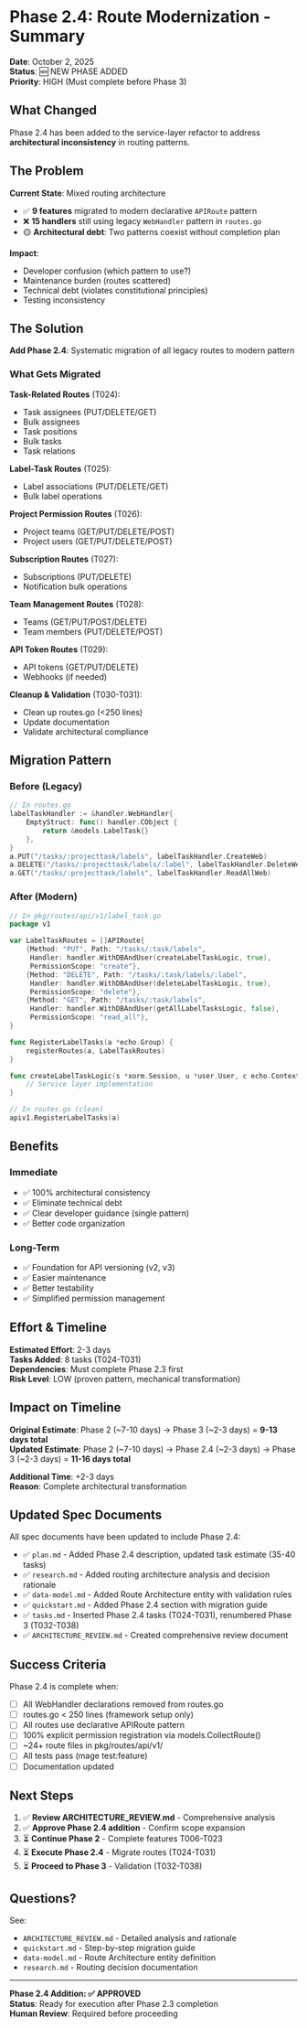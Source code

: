 # Phase 2.4: Route Modernization - Summary

**Date**: October 2, 2025  
**Status**: 🆕 NEW PHASE ADDED  
**Priority**: HIGH (Must complete before Phase 3)

## What Changed

Phase 2.4 has been added to the service-layer refactor to address **architectural inconsistency** in routing patterns.

## The Problem

**Current State**: Mixed routing architecture
- ✅ **9 features** migrated to modern declarative `APIRoute` pattern
- ❌ **15 handlers** still using legacy `WebHandler` pattern in `routes.go`
- 🟡 **Architectural debt**: Two patterns coexist without completion plan

**Impact**:
- Developer confusion (which pattern to use?)
- Maintenance burden (routes scattered)
- Technical debt (violates constitutional principles)
- Testing inconsistency

## The Solution

**Add Phase 2.4**: Systematic migration of all legacy routes to modern pattern

### What Gets Migrated

**Task-Related Routes** (T024):
- Task assignees (PUT/DELETE/GET)
- Bulk assignees
- Task positions
- Bulk tasks
- Task relations

**Label-Task Routes** (T025):
- Label associations (PUT/DELETE/GET)
- Bulk label operations

**Project Permission Routes** (T026):
- Project teams (GET/PUT/DELETE/POST)
- Project users (GET/PUT/DELETE/POST)

**Subscription Routes** (T027):
- Subscriptions (PUT/DELETE)
- Notification bulk operations

**Team Management Routes** (T028):
- Teams (GET/PUT/POST/DELETE)
- Team members (PUT/DELETE/POST)

**API Token Routes** (T029):
- API tokens (GET/PUT/DELETE)
- Webhooks (if needed)

**Cleanup & Validation** (T030-T031):
- Clean up routes.go (<250 lines)
- Update documentation
- Validate architectural compliance

## Migration Pattern

### Before (Legacy)
```go
// In routes.go
labelTaskHandler := &handler.WebHandler{
    EmptyStruct: func() handler.CObject {
        return &models.LabelTask{}
    },
}
a.PUT("/tasks/:projecttask/labels", labelTaskHandler.CreateWeb)
a.DELETE("/tasks/:projecttask/labels/:label", labelTaskHandler.DeleteWeb)
a.GET("/tasks/:projecttask/labels", labelTaskHandler.ReadAllWeb)
```

### After (Modern)
```go
// In pkg/routes/api/v1/label_task.go
package v1

var LabelTaskRoutes = []APIRoute{
    {Method: "PUT", Path: "/tasks/:task/labels", 
     Handler: handler.WithDBAndUser(createLabelTaskLogic, true), 
     PermissionScope: "create"},
    {Method: "DELETE", Path: "/tasks/:task/labels/:label", 
     Handler: handler.WithDBAndUser(deleteLabelTaskLogic, true), 
     PermissionScope: "delete"},
    {Method: "GET", Path: "/tasks/:task/labels", 
     Handler: handler.WithDBAndUser(getAllLabelTasksLogic, false), 
     PermissionScope: "read_all"},
}

func RegisterLabelTasks(a *echo.Group) {
    registerRoutes(a, LabelTaskRoutes)
}

func createLabelTaskLogic(s *xorm.Session, u *user.User, c echo.Context) error {
    // Service layer implementation
}
```

```go
// In routes.go (clean)
apiv1.RegisterLabelTasks(a)
```

## Benefits

### Immediate
- ✅ 100% architectural consistency
- ✅ Eliminate technical debt
- ✅ Clear developer guidance (single pattern)
- ✅ Better code organization

### Long-Term
- ✅ Foundation for API versioning (v2, v3)
- ✅ Easier maintenance
- ✅ Better testability
- ✅ Simplified permission management

## Effort & Timeline

**Estimated Effort**: 2-3 days  
**Tasks Added**: 8 tasks (T024-T031)  
**Dependencies**: Must complete Phase 2.3 first  
**Risk Level**: LOW (proven pattern, mechanical transformation)

## Impact on Timeline

**Original Estimate**: Phase 2 (~7-10 days) → Phase 3 (~2-3 days) = **9-13 days total**  
**Updated Estimate**: Phase 2 (~7-10 days) → Phase 2.4 (~2-3 days) → Phase 3 (~2-3 days) = **11-16 days total**

**Additional Time**: +2-3 days  
**Reason**: Complete architectural transformation

## Updated Spec Documents

All spec documents have been updated to include Phase 2.4:

- ✅ `plan.md` - Added Phase 2.4 description, updated task estimate (35-40 tasks)
- ✅ `research.md` - Added routing architecture analysis and decision rationale
- ✅ `data-model.md` - Added Route Architecture entity with validation rules
- ✅ `quickstart.md` - Added Phase 2.4 section with migration guide
- ✅ `tasks.md` - Inserted Phase 2.4 tasks (T024-T031), renumbered Phase 3 (T032-T038)
- ✅ `ARCHITECTURE_REVIEW.md` - Created comprehensive review document

## Success Criteria

Phase 2.4 is complete when:

- [ ] All WebHandler declarations removed from routes.go
- [ ] routes.go < 250 lines (framework setup only)
- [ ] All routes use declarative APIRoute pattern
- [ ] 100% explicit permission registration via models.CollectRoute()
- [ ] ~24+ route files in pkg/routes/api/v1/
- [ ] All tests pass (mage test:feature)
- [ ] Documentation updated

## Next Steps

1. ✅ **Review ARCHITECTURE_REVIEW.md** - Comprehensive analysis
2. ✅ **Approve Phase 2.4 addition** - Confirm scope expansion
3. ⏳ **Continue Phase 2** - Complete features T006-T023
4. ⏳ **Execute Phase 2.4** - Migrate routes (T024-T031)
5. ⏳ **Proceed to Phase 3** - Validation (T032-T038)

## Questions?

See:
- `ARCHITECTURE_REVIEW.md` - Detailed analysis and rationale
- `quickstart.md` - Step-by-step migration guide
- `data-model.md` - Route Architecture entity definition
- `research.md` - Routing decision documentation

---

**Phase 2.4 Addition: ✅ APPROVED**  
**Status**: Ready for execution after Phase 2.3 completion  
**Human Review**: Required before proceeding
